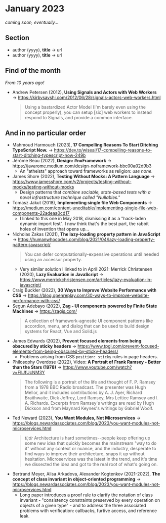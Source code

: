 # January 2023

*coming soon, eventually...*

## Section

+ author (yyyy), **title** &#8594; url
+ author (yyyy), **title** &#8594; url



## Find of the month

*From 10 years ago!*

+ Andrew Petersen (2012), **Using Signals and Actors with Web Workers** &#8594; https://kirbysayshi.com/2012/06/28/signals-actors-web-workers.html
  > Using a bastardized Actor Model (I'm barely even using the concept properly), you can setup \[sic] web workers to instead respond to Signals, and provide a common interface.

## And in no particular order

+ Mahmoud Harmouch (2023), **17 Compelling Reasons To Start Ditching TypeScript Now.** &#8594; https://dev.to/wiseai/17-compelling-reasons-to-start-ditching-typescript-now-249b
+ Jérôme Beau (2022), **Design: #noFramework** &#8594; https://javarome.medium.com/design-noframework-bbc00a02d9b3
  + An "atheists" approach toward frameworks as religion: *use none*.
+ James Shore (2022), **Testing Without Mocks: A Pattern Language** &#8594; https://www.jamesshore.com/v2/projects/testing-without-mocks/testing-without-mocks
  + Design patterns  that *combine sociable, state-based tests with a novel infrastructure technique called "Nullables."*
+ Tomasz Jakut (2018), **Implementing single file Web Components** &#8594; https://medium.com/content-uneditable/implementing-single-file-web-components-22adeaa0cd17
  + I linked to this one in May 2018, dismissing it as a "hack-laden dynamic import fest". I now think that's the best part, the rabbit holes of invention that opens up...
+ Nicholas Zakas (2021), **The lazy-loading property pattern in JavaScript** &#8594; https://humanwhocodes.com/blog/2021/04/lazy-loading-property-pattern-javascript/
  > You can defer computationally-expensive operations until needed using an accessor property.
  + Very similar solution I linked to in April 2021: Merrick Christensen (2020), **Lazy Evaluation in JavaScript** &#8594; https://www.merrickchristensen.com/articles/lazy-evaluation-in-javascript/
+ Craig Buckler (2022), **30 Ways to Improve Website Performance with CSS** &#8594; https://blog.openreplay.com/30-ways-to-improve-website-performance-with-css/
+ Segun Adebayo (2022), **Zag - UI components powered by Finite State Machines** &#8594; https://zagjs.com/
  > A collection of framework-agnostic UI component patterns like accordion, menu, and dialog that can be used to build design systems for React, Vue and Solid.js
+ James Edwards (2022), **Prevent focused elements from being obscured by sticky headers** &#8594; https://www.tpgi.com/prevent-focused-elements-from-being-obscured-by-sticky-headers/
  + Problems arising from CSS `position: sticky` rules in page headers. 
+ Philosophy Overdose (2022), Video: **A Portrait of Frank Ramsey - Better than the Stars (1978)** &#8594; https://www.youtube.com/watch?v=FllJfUcNM3Y
  > The following is a portrait of the life and thought of F. P. Ramsey from a 1978 BBC Radio broadcast. The presenter was Hugh Mellor, and it includes contributions by A. J. Ayer, Richard Braithwaite, Dick Jeffrey, Lord Ramsey, Mrs Lettice Ramsey and I. A. Richards. Excerpts from Ramsey's writings are read by Hugh Dickson and from Maynard Keynes's writings by Gabriel Woolf.
+ Ted Neward (2023), **You Want Modules, Not Microservices** &#8594; https://blogs.newardassociates.com/blog/2023/you-want-modules-not-microservices.html
  > *tl;dr* Architecture is hard sometimes--people keep offering up some new idea that quickly becomes the mainstream "way to do it" without any context or nuance, and the industry, desperate to find ways to improve their architecture, snaps it up without hesitation. Microservices was the latest in the trend, and it's time we dissected the idea and got to the real root of what's going on. 
+ Bertrand Meyer, Alisa Arkadova, Alexander Kogtenkov (2021-2022), **The concept of class invariant in object-oriented programming** &#8594; https://blogs.newardassociates.com/blog/2023/you-want-modules-not-microservices.html
  + Long paper introduces a proof rule to clarify the notation of class invariant - "consistency constraints preserved by every operation on objects of a given type" - and to address the three associated problems with verification: callbacks, furtive access, and reference leak.


